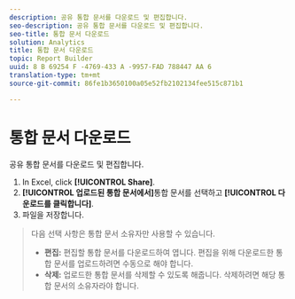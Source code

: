 ```yaml
---
description: 공유 통합 문서를 다운로드 및 편집합니다.
seo-description: 공유 통합 문서를 다운로드 및 편집합니다.
seo-title: 통합 문서 다운로드
solution: Analytics
title: 통합 문서 다운로드
topic: Report Builder
uuid: 8 B 69254 F -4769-433 A -9957-FAD 788447 AA 6
translation-type: tm+mt
source-git-commit: 86fe1b3650100a05e52fb2102134fee515c871b1

---
```



# 통합 문서 다운로드

공유 통합 문서를 다운로드 및 편집합니다.

1. In Excel, click **[!UICONTROL Share]**.
1. **[!UICONTROL 업로드된 통합 문서에서]**&#x200B;통합 문서를 선택하고 **[!UICONTROL 다운로드를 클릭합니다]**.
1. 파일을 저장합니다.
>다음 선택 사항은 통합 문서 소유자만 사용할 수 있습니다.
>
>* **편집:** 편집할 통합 문서를 다운로드하여 엽니다. 편집을 위해 다운로드한 통합 문서를 업로드하려면 수동으로 해야 합니다.
>* **삭제:** 업로드한 통합 문서를 삭제할 수 있도록 해줍니다. 삭제하려면 해당 통합 문서의 소유자라야 합니다.
>


